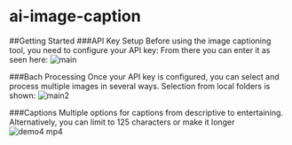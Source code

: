 # ai-image-caption

##Getting Started
###API Key Setup
Before using the image captioning tool, you need to configure your API key: From there you can enter it as seen here:
![main](https://github.com/user-attachments/assets/b9927949-9ff0-4008-894a-66b8aea109cb)

###Bach Processing
Once your API key is configured, you can select and process multiple images in several ways. Selection from local folders is shown:
![main2](https://github.com/user-attachments/assets/8e728811-2c81-4211-afca-9f82d3fbbf9d)

###Captions
Multiple options for captions from descriptive to entertaining. Alternatively, you can limit to 125 characters or make it longer
![demo4 mp4](https://github.com/user-attachments/assets/68d08ad5-6eed-4f24-8163-a6ce513f4fdb)
